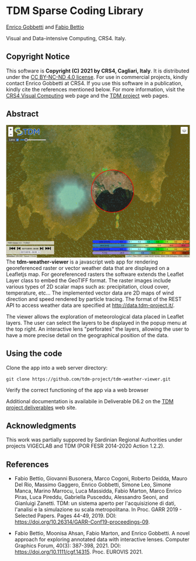 TDM Sparse Coding Library
=========================

[Enrico Gobbetti](mailto:gobbetti@crs4.it) and
[Fabio Bettio](mailto:fabio@crs4.it)

Visual and Data-intensive Computing, CRS4. Italy.

Copyright Notice
----------------

This software is **Copyright (C) 2021 by CRS4, Cagliari, Italy**. It is distributed under the [CC BY-NC-ND 4.0 license](https://creativecommons.org/licenses/by-nc-nd/4.0/legalcode). For use in commercial projects, kindly contact Enrico Gobbetti at CRS4. If you use this software in a publication, kindly cite the references mentioned below. For more information, visit the [CRS4 Visual Computing](http://www.crs4.it/vic/) web page and the [TDM project](http://www.tdm-project.it) web pages. 

Abstract
--------
![TDM Weather Viewer - Overview](img/tdm-weather-viewer.jpg)
The **tdm-weather-viewer** is a javascript web app for rendering georeferenced raster or vector weather data that are displayed on a Leafletjs map.
For georeferenced rasters the software extends the Leaflet Layer class to embed the GeoTIFF format.
The raster images include various types of 2D scalar maps such as: precipitation, cloud cover, temperature, etc...
The implemented vector data are 2D maps of wind direction and speed rendered by particle tracing.
The format of the REST API to access weather data are specified at http://data.tdm-project.it/.

The viewer allows the exploration of meteorological data placed in Leaflet layers. The user can select the layers to be displayed in the popup menu at the top right. 
An interactive lens "perforates" the layers, allowing the user to have a more precise detail on the geographical position of the data.

Using the code
--------------

Clone the app into a web server directory:
```
git clone https://github.com/tdm-project/tdm-weather-viewer.git
```
Verify the correct functioning of the app via a web browser

Additional documentation is availabile in Deliverable D6.2 on the [TDM project deliverables](http://www.tdm-project.it/en/results/public-deliverables/) web site.

Acknowledgments
---------------

This work was partially suppored by Sardinian Regional Authorities under
projects VIGECLAB and TDM (POR FESR 2014-2020 Action 1.2.2).

References
----------

- Fabio Bettio, Giovanni Busonera, Marco Cogoni, Roberto Deidda, Mauro Del Rio, Massimo Gaggero, Enrico Gobbetti, Simone Leo, Simone Manca, Marino Marrocu, Luca Massidda, Fabio Marton, Marco Enrico Piras, Luca Pireddu, Gabriella Pusceddu, Alessandro Seoni, and Gianluigi Zanetti. TDM: un sistema aperto per l'acquisizione di dati, l'analisi e la simulazione su scala metropolitana. In Proc. GARR 2019 - Selected Papers. Pages 44-49, 2019. DOI: https://doi.org/10.26314/GARR-Conf19-proceedings-09.

- Fabio Bettio, Moonisa Ahsan, Fabio Marton, and Enrico Gobbetti. A novel approach for exploring annotated data with interactive lenses. Computer Graphics Forum, 40(3): 387-398, 2021. DOI: https://doi.org/10.1111/cgf.14315. Proc. EUROVIS 2021.

